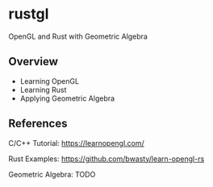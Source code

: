 # rustgl

OpenGL and Rust with Geometric Algebra

## Overview

* Learning OpenGL
* Learning Rust
* Applying Geometric Algebra

## References

C/C++ Tutorial: https://learnopengl.com/

Rust Examples: https://github.com/bwasty/learn-opengl-rs

Geometric Algebra: TODO
